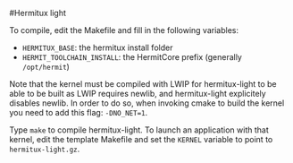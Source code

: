 #Hermitux light

To compile, edit the Makefile and fill in the following variables:
  - `HERMITUX_BASE`: the hermitux install folder
  - `HERMIT_TOOLCHAIN_INSTALL`: the HermitCore prefix (generally `/opt/hermit`)

Note that the kernel must be compiled with LWIP for hermitux-light to be able 
to be built as LWIP requires newlib, and hermitux-light explicitely disables
newlib. In order to do so, when invoking cmake to build the kernel you need
to add this flag: `-DNO_NET=1`.

Type `make` to compile hermitux-light. To launch an application with that 
kernel, edit the template Makefile and set the `KERNEL` variable to point to
`hermitux-light.gz`.
